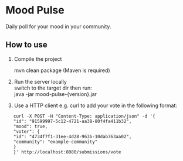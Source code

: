 # Mood Pulse

Daily poll for your mood in your community.

## How to use

1. Compile the project

    mvn clean package (Maven is required)
    
2. Run the server locally <br />
    switch to the target dir then run: <br />
    java -jar mood-pulse-{version}.jar
   
3. Use a HTTP client e.g. curl to add your vote in the following format: 
```
   curl -X POST -H "Content-Type: application/json" -d '{
   "id": "91599997-5c12-4721-aa38-80f4fa411b32",
   "mood": true,
   "voter": {
   "id": "4734f7f1-31ee-4d28-963b-10dab763aa02",
   "community": "example-community"
   }
   }' http://localhost:8080/submissions/vote
```
